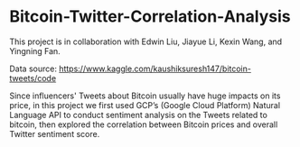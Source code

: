 # Bitcoin-Twitter-Correlation-Analysis

This project is in collaboration with Edwin Liu, Jiayue Li, Kexin Wang, and Yingning Fan.

Data source: https://www.kaggle.com/kaushiksuresh147/bitcoin-tweets/code

Since influencers' Tweets about Bitcoin usually have huge impacts on its price, in this project we first used GCP’s (Google Cloud Platform) Natural Language API to conduct sentiment analysis on the Tweets related to bitcoin, then explored the correlation between Bitcoin prices and overall Twitter sentiment score.
